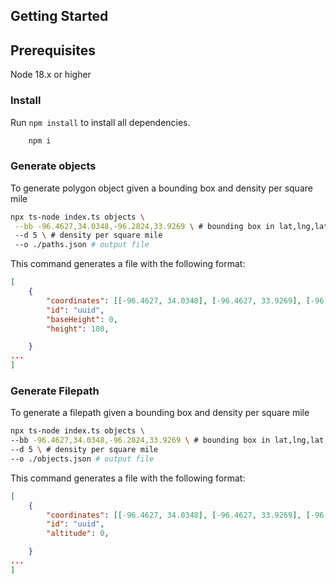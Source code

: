  ## Getting Started

## Prerequisites
Node 18.x or higher

### Install

Run `npm install` to install all dependencies.
```bash
    npm i
```

### Generate objects
To generate polygon object given a bounding box and density per square mile
 ```bash
 npx ts-node index.ts objects \
  --bb -96.4627,34.0348,-96.2824,33.9269 \ # bounding box in lat,lng,lat,lng format
  --d 5 \ # density per square mile  
  --o ./paths.json # output file
 ``` 
This command generates a file with the following format:
```json
[
    {
        "coordinates": [[-96.4627, 34.0348], [-96.4627, 33.9269], [-96.2824, 33.9269], [-96.2824, 34.0348], [-96.4627, 34.0348]],
        "id": "uuid",
        "baseHeight": 0,
        "height": 100,

    }
...
]
```

 ### Generate Filepath
 To generate a filepath given a bounding box and density per square mile

```bash
npx ts-node index.ts objects \
--bb -96.4627,34.0348,-96.2824,33.9269 \ # bounding box in lat,lng,lat,lng format
--d 5 \ # density per square mile
--o ./objects.json # output file
```

This command generates a file with the following format:

```json
[
    {
        "coordinates": [[-96.4627, 34.0348], [-96.4627, 33.9269], [-96.2824, 33.9269], [-96.2824, 34.0348], [-96.4627, 34.0348]],
        "id": "uuid",
        "altitude": 0,

    }
...
]
```